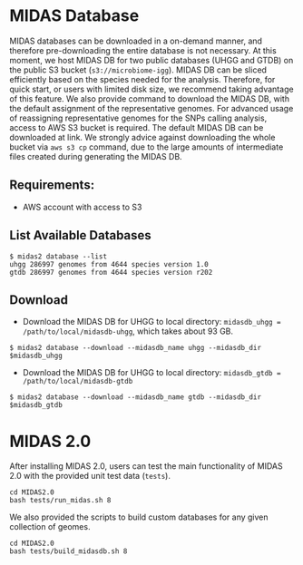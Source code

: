 
# MIDAS Database

MIDAS databases can be downloaded in a on-demand manner, and therefore pre-downloading the entire database is not necessary. At this moment, we host MIDAS DB for two public databases (UHGG and GTDB) on the public S3 bucket (`s3://microbiome-igg`). MIDAS DB can be sliced efficiently based on the species needed for the analysis. Therefore, for quick start, or users with limited disk size, we recommend taking advantage of this feature. We also provide command to download the MIDAS DB, with the default assignment of the representative genomes. For advanced usage of reassigning representative genomes for the SNPs calling analysis, access to AWS S3 bucket is required. The default MIDAS DB can be downloaded at link. We strongly advice against downloading the whole bucket via `aws s3 cp` command, due to the large amounts of intermediate files created during generating the MIDAS DB.

## Requirements:
- AWS account with access to S3

## List Available Databases

```
$ midas2 database --list
uhgg 286997 genomes from 4644 species version 1.0
gtdb 286997 genomes from 4644 species version r202
```

## Download 

- Download the MIDAS DB for UHGG to local directory: `midasdb_uhgg = /path/to/local/midasdb-uhgg`, which takes about 93 GB.

```
$ midas2 database --download --midasdb_name uhgg --midasdb_dir $midasdb_uhgg
```

- Download the MIDAS DB for UHGG to local directory: `midasdb_gtdb = /path/to/local/midasdb-gtdb`

```
$ midas2 database --download --midasdb_name gtdb --midasdb_dir $midasdb_gtdb
```

# MIDAS 2.0

After installing MIDAS 2.0, users can test the main functionality of MIDAS 2.0 with the provided unit test data (`tests`). 

```
cd MIDAS2.0
bash tests/run_midas.sh 8
```


We also provided the scripts to build custom databases for any given collection of geomes. 

```
cd MIDAS2.0
bash tests/build_midasdb.sh 8
```